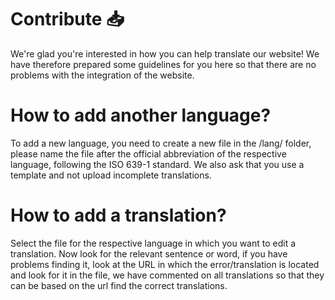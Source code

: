# Contribute 📥
We're glad you're interested in how you can help translate our website! We have therefore prepared some guidelines for you here so that there are no problems with the integration of the website.

# How to add another language?
To add a new language, you need to create a new file in the /lang/ folder, please name the file after the official abbreviation of the respective language, following the ISO 639-1 standard. We also ask that you use a template and not upload incomplete translations.

# How to add a translation?
Select the file for the respective language in which you want to edit a translation. Now look for the relevant sentence or word, if you have problems finding it, look at the URL in which the error/translation is located and look for it in the file, we have commented on all translations so that they can be based on the url find the correct translations.
